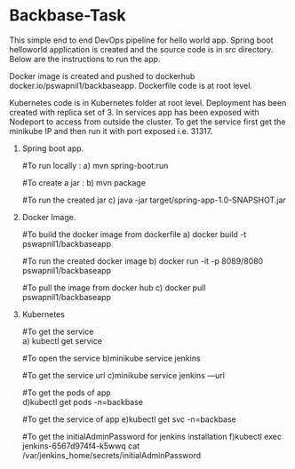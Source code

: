 # Backbase-Task

This simple end to end DevOps pipeline for hello world app. 
Spring boot helloworld application is created and the source code is in src directory.
Below are the instructions to run the app. 

Docker image is created and pushed to dockerhub docker.io/pswapnil1/backbaseapp. 
Dockerfile code is at root level.

Kubernetes code is in Kubernetes folder at root level.
Deployment has been created with replica set of 3. 
In services app has been exposed with Nodeport to access from outside the cluster.
To get the service first get the minikube IP and then run it with port exposed i.e. 
31317.

1) Spring boot app.

   #To run locally : 
   a) mvn spring-boot:run

   #To create a jar :
   b) mvn package

   #To run the created jar 
   c) java -jar target/spring-app-1.0-SNAPSHOT.jar


2) Docker Image. 

   #To build the docker image from dockerfile 
   a) docker build -t pswapnil1/backbaseapp
  
   #To run the created docker image 
   b) docker run -it -p 8089/8080 pswapnil1/backbaseapp

   #To pull the image from docker hub 
   c) docker pull pswapnil1/backbaseapp

3) Kubernetes
   
   #To get the service  
   a) kubectl get service 
 
   #To open the service
   b)minikube service jenkins
  
   #To get the service url
   c)minikube service jenkins —url

   #To get the pods of app  
   d)kubectl get pods -n=backbase
 
   #To get the service of app 
   e)kubectl get svc -n=backbase

   #To get the initialAdminPassword for jenkins installation
   f)kubectl exec jenkins-6567d974f4-k5wwq cat /var/jenkins_home/secrets/initialAdminPassword




